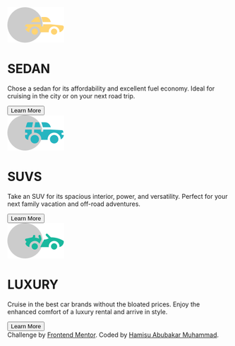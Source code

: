 <!DOCTYPE html>
<html lang="en">

<head>
    <meta charset="utf-8">
    <meta name="viewport" content="width=device-width, initial-scale=1.0, shrink-to-fit=no">
    <title>3-column-preview-card-component</title>
    <link rel="shortcut icon" href="./assets/img/favicon-32x32.png">
    <link rel="stylesheet" href="https://cdn.jsdelivr.net/npm/bootstrap@5.1.3/dist/css/bootstrap.min.css">
    <link rel="stylesheet" href="https://fonts.googleapis.com/css?family=Big+Shoulders+Display&amp;display=swap">
    <link rel="stylesheet" href="https://fonts.googleapis.com/css?family=Lexend+Deca&amp;display=swap">
    <link rel="stylesheet" href="assets/css/styles.css">
</head>

<body>
    <div class="container main-container">
        <div class="row main-row">
            <div class="col-md-4 sedan">
                <img class="sedan-icon" src="assets/img/icon-sedans.svg">
                <h1>SEDAN</h1>
                <p>Chose a sedan for its affordability and excellent fuel economy. Ideal for cruising in the city or on your next road trip.</p>
                <button class="btn btn-primary sedan-button" type="button">Learn More</button>
            </div>
            <div class="col-md-4 suvs">
                <img class="suv-icon" src="assets/img/icon-suvs.svg">
                <h1>SUVS</h1>
                <p>Take an SUV for its spacious interior, power, and versatility. Perfect for your next family vacation and off-road adventures.</p>
                <button class="btn btn-primary suv-button" type="button">Learn More</button>
            </div>
            <div class="col-md-4 luxury">
                <img class="luxury-icon" src="assets/img/icon-luxury.svg">
                <h1>LUXURY</h1>
                <p>Cruise in the best car brands without the bloated prices. Enjoy the enhanced comfort of a luxury rental and arrive in style.</p>
                <button class="btn btn-primary luxury-button" type="button">Learn More</button>
            </div>
        </div>
    </div>
    <footer>
      Challenge by
      <a href="https://www.frontendmentor.io?ref=challenge" target="_blank">Frontend Mentor</a>. Coded by <a href="#">Hamisu Abubakar Muhammad</a>.
    </footer>
    <script src="https://cdn.jsdelivr.net/npm/bootstrap@5.1.3/dist/js/bootstrap.bundle.min.js"></script>
</body>

</html>
